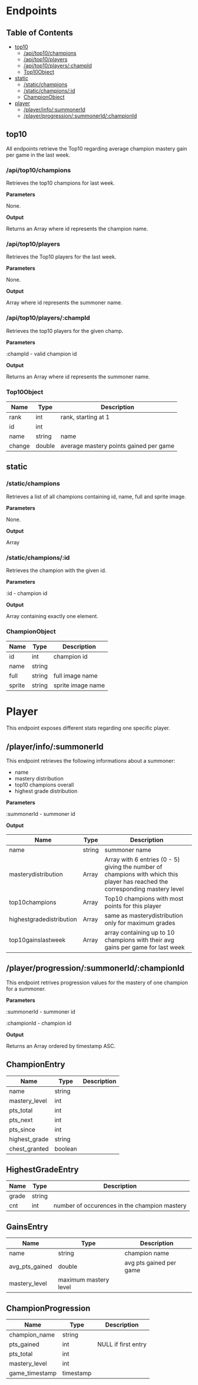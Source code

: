 
# Endpoints

## Table of Contents
* [top10](#top10)
  * [/api/top10/champions](#apitop10champions)
  * [/api/top10/players](#apitop10players)
  * [/api/top10/players/:champId](#apitop10playerschampid)
  * [Top10Object](#top10object)
* [static](#static)
  * [/static/champions](#staticchampions)
  * [/static/champions/:id](#staticchampionsid)
  * [ChampionObject](#championobject)
* [player](#player)
  * [/player/info/:summonerId](#playerinfosummonerid)
  * [/player/progression/:summonerId/:championId](#playerprogressionsummoneridchampionid)

## top10

All endpoints retrieve the Top10 regarding average champion mastery gain per game in the last week.

### /api/top10/champions

Retrieves the top10 champions for last week.

**Parameters**

None.

**Output**

Returns an Array<Top10Object> where id represents the champion name.

### /api/top10/players

Retrieves the Top10 players for the last week.

**Parameters**

None.

**Output**

Array<Top10Object> where id represents the summoner name.

### /api/top10/players/:champId

Retrieves the top10 players for the given champ.

**Parameters**

:champId - valid champion id

**Output**

Returns an Array<Top10Object> where id represents the summoner name.

### Top10Object

| Name | Type | Description |
| --- | --- | --- |
| rank | int | rank, starting at 1 |
| id | int | |
| name | string | name |
| change | double | average mastery points gained per game |

## static

### /static/champions

Retrieves a list of all champions containing id, name, full and sprite image.

**Parameters**

None.

**Output**

Array<ChampionObject>

### /static/champions/:id

Retrieves the champion with the given id.

**Parameters**

:id - champion id

**Output**

Array<ChampionObject> containing exactly one element.

### ChampionObject

| Name | Type | Description |
| --- | --- | --- |
| id | int | champion id |
| name | string | |
| full | string | full image name |
| sprite | string | sprite image name |

# Player

This endpoint exposes different stats regarding one specific player.
## /player/info/:summonerId

This endpoint retrieves the following informations about a summoner:
  - name
  - mastery distribution
  - top10 champions overall
  - highest grade distribution

**Parameters**

:summonerId - summoner id

**Output**

| Name | Type | Description |
| --- | --- | --- |
| name | string | summoner name |
| masterydistribution | Array<Int> | Array with 6 entries (0 - 5) giving the number of champions with which this player has reached the corresponding mastery level |
| top10champions | Array<ChampionEntry> | Top10 champions with most points for this player |
| highestgradedistribution | Array<HighestGradeEntry> | same as masterydistribution only for maximum grades |
| top10gainslastweek | Array<GainsEntry> | array containing up to 10 champions with their avg gains per game for last week |

## /player/progression/:summonerId/:championId

This endpoint retrives progression values for the mastery of one champion for a summoner.

**Parameters**

:summonerId - summoner id

:championId - champion id

**Output**

Returns an Array<ChampionProgression> ordered by timestamp ASC.

## ChampionEntry

| Name | Type | Description |
| --- | --- | --- |
| name | string | |
| mastery_level | int | |
| pts_total | int | |
| pts_next | int | |
| pts_since | int | |
| highest_grade | string | |
| chest_granted | boolean | |

## HighestGradeEntry

| Name | Type | Description |
| --- | --- | --- |
| grade | string | |
| cnt | int | number of occurences in the champion mastery |

## GainsEntry

| Name | Type | Description |
| --- | --- | --- |
| name | string | champion name |
| avg_pts_gained | double | avg pts gained per game |
| mastery_level | maximum mastery level |

## ChampionProgression

| Name | Type | Description |
| --- | --- | --- |
| champion_name | string | |
| pts_gained | int | NULL if first entry |
| pts_total | int | |
| mastery_level | int | |
| game_timestamp | timestamp | |
